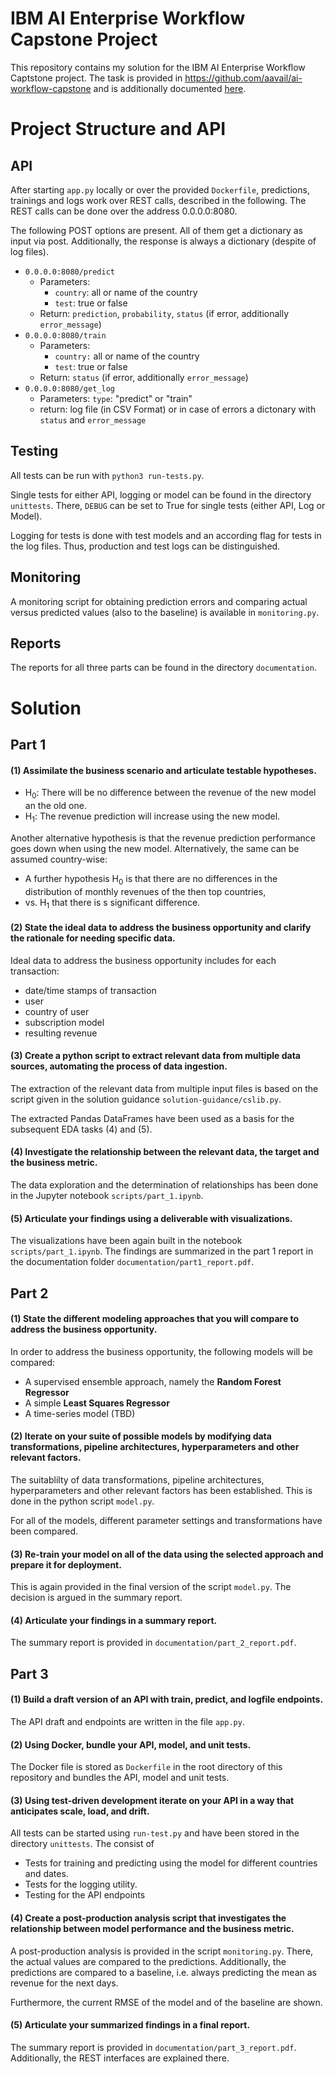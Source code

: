 
# IBM AI Enterprise Workflow Capstone Project

This repository contains my solution for the IBM AI Enterprise Workflow Captstone project.
The task is provided in https://github.com/aavail/ai-workflow-capstone and is additionally
documented [here](https://github.com/MBAigner/ai-workflow-capstone/blob/master/documentation/description.md).

# Project Structure and API

## API

After starting ``app.py`` locally or over the provided ``Dockerfile``, predictions, trainings and logs work over REST calls, described in the following.
The REST calls can be done over the address 0.0.0.0:8080.

The following POST options are present. All of them get a dictionary as input via post. Additionally, the response is always a dictionary (despite of log files).
* ``0.0.0.0:8080/predict``
  * Parameters:
    * ``country``: all or name of the country
    * ``test``: true or false
  * Return: ``prediction``, ``probability``, ``status`` (if error, additionally ``error_message``)
* ``0.0.0.0:8080/train``
  * Parameters: 
    * ``country:`` all or name of the country
    * ``test``: true or false
  * Return: ``status`` (if error, additionally ``error_message``)
* ``0.0.0.0:8080/get_log``
  * Parameters: ``type``: "predict" or "train"
  * return: log file (in CSV Format) or in case of errors a dictonary with ``status`` and ``error_message``

## Testing

All tests can be run with ``python3 run-tests.py``.

Single tests for either API, logging or model can be found in the directory ``unittests``.
There, ``DEBUG`` can be set to True for single tests (either API, Log or Model).

Logging for tests is done with test models and an according flag for tests in the log files.
Thus, production and test logs can be distinguished.

## Monitoring

A monitoring script for obtaining prediction errors and comparing actual versus predicted values (also to the baseline) is available in ``monitoring.py``.

## Reports

The reports for all three parts can be found in the directory ``documentation``.


# Solution

## Part 1

#### (1) Assimilate the business scenario and articulate testable hypotheses.

* H<sub>0</sub>: There will be no difference between the revenue of the new model an the old one.
* H<sub>1</sub>: The revenue prediction will increase using the new model.

Another alternative hypothesis is that the revenue prediction performance goes down when using the new model.
Alternatively, the same can be assumed country-wise:

* A further hypothesis H<sub>0</sub> is that there are no differences in the distribution of monthly revenues of the then top countries,
 * vs. H<sub>1</sub> that there is s significant difference.

#### (2) State the ideal data to address the business opportunity and clarify the rationale for needing specific data.

Ideal data to address the business opportunity includes for each transaction:

* date/time stamps of transaction
* user
* country of user
* subscription model
* resulting revenue

#### (3) Create a python script to extract relevant data from multiple data sources, automating the process of data ingestion.

The extraction of the relevant data from multiple input files is based on the script given in the solution guidance
 ``solution-guidance/cslib.py``.
 
The extracted Pandas DataFrames have been used as a basis for the subsequent EDA tasks (4) and (5).

####  (4) Investigate the relationship between the relevant data, the target and the business metric.

The data exploration and the determination of relationships has been done in the Jupyter notebook
 ``scripts/part_1.ipynb``.

#### (5) Articulate your findings using a deliverable with visualizations.

The visualizations have been again built in the notebook ``scripts/part_1.ipynb``.
The findings are summarized in the part 1 report in the documentation folder 
``documentation/part1_report.pdf``.

## Part 2

#### (1) State the different modeling approaches that you will compare to address the business opportunity.

In order to address the business opportunity, the following models will be compared:

* A supervised ensemble approach, namely the **Random Forest Regressor**
* A simple **Least Squares Regressor**
* A time-series model (TBD)

#### (2) Iterate on your suite of possible models by modifying data transformations, pipeline architectures, hyperparameters and other relevant factors.

The suitablilty of data transformations, pipeline architectures, hyperparameters and other relevant factors has been established. 
This is done in the python script ``model.py``.

For all of the models, different parameter settings and transformations have been compared.

#### (3) Re-train your model on all of the data using the selected approach and prepare it for deployment.

This is again provided in the final version of the script ``model.py``.
The decision is argued in the summary report.

#### (4) Articulate your findings in a summary report.

The summary report is provided in ``documentation/part_2_report.pdf``.

## Part 3


#### (1) Build a draft version of an API with train, predict, and logfile endpoints.

The API draft and endpoints are written in the file ``app.py``.

#### (2) Using Docker, bundle your API, model, and unit tests.

The Docker file is stored as ``Dockerfile`` in the root directory of this repository and bundles the API, model and unit tests.


#### (3) Using test-driven development iterate on your API in a way that anticipates scale, load, and drift.

All tests can be started using ``run-test.py`` and have been stored in the directory ``unittests``.
The consist of

* Tests for training and predicting using the model for different countries and dates.
* Tests for the logging utility.
* Testing for the API endpoints

#### (4) Create a post-production analysis script that investigates the relationship between model performance and the business metric.

A post-production analysis is provided in the script ``monitoring.py``.
There, the actual values are compared to the predictions.
Additionally, the predictions are compared to a baseline, i.e. always predicting the mean as revenue for the next days.

Furthermore, the current RMSE of the model and of the baseline are shown.

#### (5) Articulate your summarized findings in a final report.

The summary report is provided in ``documentation/part_3_report.pdf``.
Additionally, the REST interfaces are explained there.


